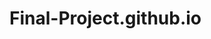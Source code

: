 # Final-Project.github.io
<html>
    <head>
        <meta charset="utf-8">
        <script src="https://d3js.org/d3.v3.min.js"></script>
        <style>
            text { 
                font-family: Arial; 
                font-size: 15px;
            }
            .axis path, .axis line {
                fill: none;
                stroke: black;
                shape-rendering: crispEdges;
            }
            .tick text {
                fill: black;
                font-size: 11px;
            }
    
            rect {
                stroke: white;
            }
        </style>
    </head>
    <body>
        <svg id="main" width="600" height="600">
            <text id='label' x='20' y='20'>Natural Disasters Count in the US since 2002</text>
            <g transform="translate(50,50)"></g>
        </svg>
    
        
        <script>
    
            var BAR_WIDTH = 10;
            var MAX_BAR_HEIGHT = 100;
    
            var incident_count = [];
           
            
            function drawBarChart() 
		{

			
			var maxValue = d3.max(incident_count);
            
            var selection = d3.select('svg').select('g').selectAll('rect').data(incident_count);

			var rectangles = selection.enter().append('rect');
			
			rectangles.attr('width', BAR_WIDTH)
			
			rectangles.attr('x', function(d, i) {
				return i * BAR_WIDTH;
			})
			
			rectangles.attr('height', function(d) 
			{
				var n = d / maxValue;
				return n * MAX_BAR_HEIGHT;
			});

			rectangles.attr('y', function(d) 
			{
				var n = 1 - (d / maxValue);
				return n * MAX_BAR_HEIGHT;

			});


		}

        var CHART_WIDTH = 400;
		var CHART_HEIGHT = 130;

        function drawLineChart() 
		{
			var maxValue=d3.max(incident_count),xScale=d3.scale.linear(),yScale=d3.scale.linear();
            xScale.domain([2002,2022]).range([0,CHART_WIDTH]),yScale.domain([0,10000]).range([CHART_HEIGHT,0]);
            var pathGenerator=d3.svg.line().x(function(e){return xScale(e.year)}).
            y(function(e){return yScale(e.disaster)}),
            g=d3.select("svg").select("g"),xAxis=d3.svg.axis().scale(xScale).orient("bottom").tickFormat(function(e){return""+e}),
            yAxis=d3.svg.axis().scale(yScale).orient("left");g.append("g").attr("class","axis").
            attr("transform","translate(0,"+CHART_HEIGHT+")").call(xAxis),g.append("g").attr("class","axis").
            call(yAxis),g.append("path").style("fill","none").style("stroke","red").
            style("stroke-width","3px").attr("d",pathGenerator(incident_count));

		}





	

            d3.csv('US_naturaldisaster_occurences2.csv', function(data) 
		{
			for (var i=0; i<data.length; i++)
			{
				var record = data[i];
				
				// loop through all years, from 2002 to 2022
				for (var y=2002; y<=2022; y++) 
				{
					var value = record[y];
					var object = {
						year: y,
						disaster: +value
					};

					incident_count.push(object);
				}
			}
			drawLineChart();

			

		});

        
            
        </script>

        
    </body>
</html>
